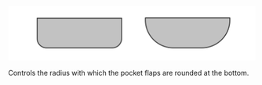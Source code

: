 
![Ronding zak flap](pocketflapradius.svg)

Controls the radius with which the pocket flaps are rounded at the bottom.
